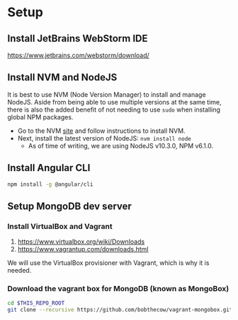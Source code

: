 # Setup

## Install JetBrains WebStorm IDE

https://www.jetbrains.com/webstorm/download/

## Install NVM and NodeJS

It is best to use NVM (Node Version Manager) to install and manage NodeJS. Aside from being able to use multiple versions at the same time, there is also the added benefit of not needing to use `sudo` when installing global NPM packages.

* Go to the NVM [site](https://github.com/creationix/nvm/blob/master/README.md#installation) and follow instructions to install NVM. 
* Next, install the latest version of NodeJS: `nvm install node`
  * As of time of writing, we are using NodeJS v10.3.0, NPM v6.1.0.

## Install Angular CLI

``` bash
npm install -g @angular/cli
```

## Setup MongoDB dev server

### Install VirtualBox and Vagrant

1. https://www.virtualbox.org/wiki/Downloads
2. https://www.vagrantup.com/downloads.html

We will use the VirtualBox provisioner with Vagrant, which is why it is needed.

### Download the vagrant box for MongoDB (known as MongoBox)

``` bash
cd $THIS_REPO_ROOT
git clone --recursive https://github.com/bobthecow/vagrant-mongobox.git mongobox
```






